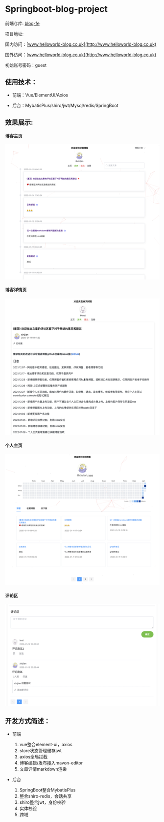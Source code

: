 # Springboot-blog-project

前端仓库: [blog-fe](https://github.com/Xinjiann/blog-fe)

项目地址: 

国内访问：[www.helloworld-blog.co.uk](http://www.helloworld-blog.co.uk)

国外访问：[www.helloworld-blog.co.uk](http://www.helloworld-blog.co.uk)

初始账号密码：guest

## 使用技术：

- 前端：Vue/ElementUI/Axios

- 后台：MybatisPlus/shiro/jwt/Mysql/redis/SpringBoot

## 效果展示:

#### 博客主页
![](https://github.com/Xinjiann/Springboot-blog-project/blob/main/img/%E6%95%88%E6%9E%9C1.png)

#### 博客详情页
![](https://github.com/Xinjiann/Springboot-blog-project/blob/main/img/%E6%95%88%E6%9E%9C4.png)

#### 个人主页
![](https://github.com/Xinjiann/Springboot-blog-project/blob/main/img/%E6%95%88%E6%9E%9C2.png)

#### 评论区

![](https://github.com/Xinjiann/Springboot-blog-project/blob/main/img/%E6%95%88%E6%9E%9C3.png)

## 开发方式简述：

- 前端
  1. vue整合element-ui，axios
  2. store状态管理储存jwt
  3. axios全局拦截
  4. 博客编辑/发布接入mavon-editor
  5. 文章详情markdown渲染

  
- 后台

  1. SpringBoot整合MybatisPlus
  3. 整合shiro-redis，会话共享
  4. shiro整合jwt，身份校验
  5. 实体校验
  6. 跨域
